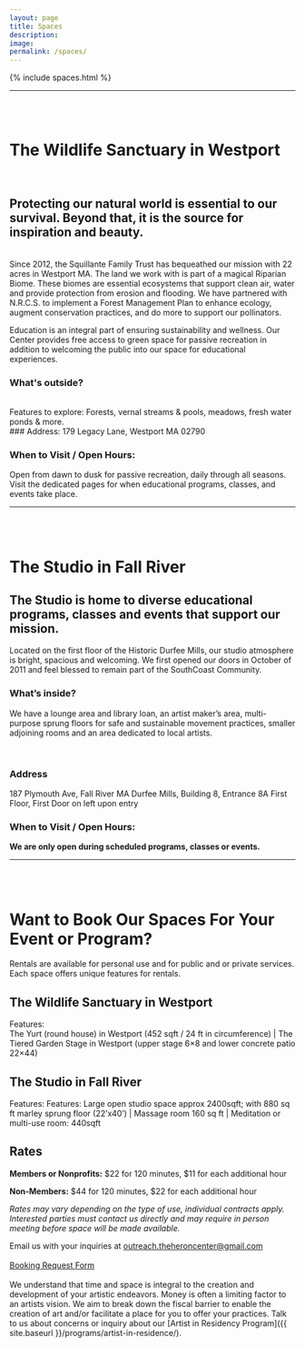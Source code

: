 ```yaml
---
layout: page
title: Spaces
description: 
image: 
permalink: /spaces/
---
```

{% include spaces.html %}

---
<a id="westport"></a>
<br />
<br />

# The Wildlife Sanctuary in Westport
<br />

## Protecting our natural world is essential to our survival. Beyond that, it is the source for inspiration and beauty.
<br />
Since 2012, the Squillante Family Trust has bequeathed our mission with 22 acres in Westport MA. The land we work with is part of a magical Riparian Biome. These biomes are essential ecosystems that support clean air, water and provide protection from erosion and flooding. We have partnered with N.R.C.S. to implement a Forest Management Plan to enhance ecology, augment conservation practices, and do more to support our pollinators.

Education is an integral part of ensuring sustainability and wellness. Our Center provides free access to green space for passive recreation in addition to welcoming the public into our space for educational experiences.
<br />

### What's outside?
<br />
Features to explore: Forests, vernal streams & pools, meadows, fresh water ponds & more.

<br >
### Address: 
179 Legacy Lane, Westport MA 02790

### When to Visit / Open Hours: 
Open from dawn to dusk for passive recreation, daily through all seasons. Visit the dedicated pages for when educational programs, classes, and events take place.

---
<a id="fall-river"></a>
<br />
<br />

# The Studio in Fall River


## The Studio is home to diverse educational programs, classes and events that support our mission.

Located on the first floor of the Historic Durfee Mills, our studio atmosphere is bright, spacious and welcoming. We first opened our doors in October of 2011 and feel blessed to remain part of the SouthCoast Community.

### What’s inside?

We have a lounge area and library loan, an artist maker’s area, multi-purpose sprung floors for safe and sustainable movement practices, smaller adjoining rooms and an area dedicated to local artists.

<br >

### Address

187 Plymouth Ave, Fall River MA
Durfee Mills, Building 8, Entrance 8A
First Floor, First Door on left upon entry

### When to Visit / Open Hours:

**We are only open during scheduled programs, classes or events.**

---

<a id="rentals"></a>
<br />
<br />

# Want to Book Our Spaces For Your Event or Program?

Rentals are available for personal use and for public and or private services. Each space offers unique features for rentals.

## The Wildlife Sanctuary in Westport
Features:  
The Yurt (round house) in Westport (452 sqft / 24 ft in circumference) | The Tiered Garden Stage in Westport (upper stage 6×8 and lower concrete patio 22×44)

## The Studio in Fall River
Features:
Features: Large open studio space approx 2400sqft; with 880 sq ft marley sprung floor (22’x40’) | Massage room 160 sq ft | Meditation or multi-use room: 440sqft

## Rates

**Members or Nonprofits:** $22 for 120 minutes, $11 for each additional hour

**Non-Members:** $44 for 120 minutes, $22 for each additional hour

*Rates may vary depending on the type of use, individual contracts apply. Interested parties must contact us directly and may require in person meeting before space will be made available.*

Email us with your inquiries at outreach.theheroncenter@gmail.com
<br />
<br />
<a class="btn btn-primary btn-xl text-uppercase js-scroll-trigger" href="https://docs.google.com/forms/d/e/1FAIpQLScsQ7B7GhsRCEgwd2_hKlRN5WcDioAymXJxCilYt9g00A_X-Q/viewform?usp=sf_link">Booking Request Form</a>
<br />
<br />
We understand that time and space is integral to the creation and development of your artistic endeavors. Money is often a limiting factor to an artists vision. We aim to break down the fiscal barrier to enable the creation of art and/or facilitate a place for you to offer your practices. Talk to us about concerns or inquiry about our [Artist in Residency Program]({{ site.baseurl }}/programs/artist-in-residence/).



